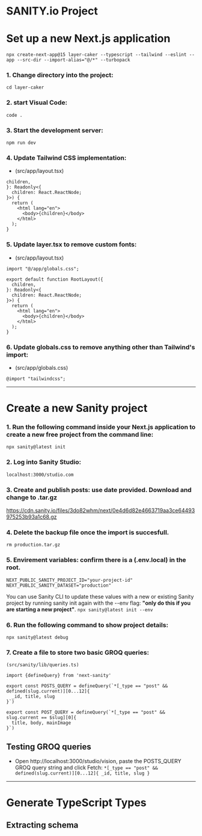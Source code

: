 # SANITY.io Project
# Set up a new Next.js application
``npx create-next-app@15 layer-caker --typescript --tailwind --eslint --app --src-dir --import-alias="@/*" --turbopack``
### 1.  Change directory into the project:
``cd layer-caker``
### 2. start Visual Code:
``code .``
### 3. Start the development server:
``npm run dev``
### 4. Update Tailwind CSS implementation:
- (src/app/layout.tsx)
```
children,
}: Readonly<{
  children: React.ReactNode;
}>) {
  return (
    <html lang="en">
      <body>{children}</body>
    </html>
  );
}
```
### 5. Update layer.tsx to remove custom fonts:
- (src/app/layout.tsx)
```
import "@/app/globals.css";

export default function RootLayout({
  children,
}: Readonly<{
  children: React.ReactNode;
}>) {
  return (
    <html lang="en">
      <body>{children}</body>
    </html>
  );
}
```
### 6. Update globals.css to remove anything other than Tailwind's import:
- (src/app/globals.css)
```
@import "tailwindcss";
```
***
# Create a new Sanity project
### 1. Run the following command inside your Next.js application to create a new free project from the command line:
`npx sanity@latest init`
### 2. Log into Sanity Studio:
`localhost:3000/studio.com`
### 3. Create and publish posts: use date provided. Download and change to .tar.gz
https://cdn.sanity.io/files/3do82whm/next/0e4d6d82e4663719aa3ce64493975253b93a1c68.gz
### 4. Delete the backup file once the import is succesfull.
`rm production.tar.gz`
### 5. Envirement variables: confirm there is a (.env.local) in the root.
```
NEXT_PUBLIC_SANITY_PROJECT_ID="your-project-id"
NEXT_PUBLIC_SANITY_DATASET="production"
```
You can use Sanity CLI to update these values with a new or existing Sanity project by running sanity init again with the --env flag: **"only do this if you are starting a new project"**.
`npx sanity@latest init --env`
### 6. Run the following command to show project details:
`npx sanity@latest debug`
### 7. Create a file to store two basic GROQ queries:
`(src/sanity/lib/queries.ts)`
```
import {defineQuery} from 'next-sanity'

export const POSTS_QUERY = defineQuery(`*[_type == "post" && defined(slug.current)][0...12]{
  _id, title, slug
}`)

export const POST_QUERY = defineQuery(`*[_type == "post" && slug.current == $slug][0]{
  title, body, mainImage
}`)
```
## Testing GROQ queries
- Open http://localhost:3000/studio/vision, paste the POSTS_QUERY GROQ query string and click Fetch:
`*[_type == "post" && defined(slug.current)][0...12]{
  _id, title, slug
}`
***
# Generate TypeScript Types
## Extracting schema